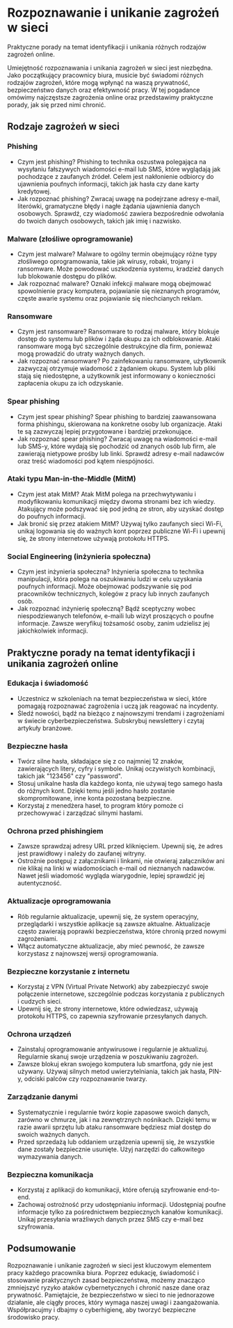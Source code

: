 # Rozpoznawanie i unikanie zagrożeń w sieci

Praktyczne porady na temat identyfikacji i unikania różnych rodzajów zagrożeń online.

Umiejętność rozpoznawania i unikania zagrożeń w sieci jest niezbędna. Jako początkujący pracownicy biura, musicie być świadomi różnych rodzajów zagrożeń, które mogą wpłynąć na waszą prywatność, bezpieczeństwo danych oraz efektywność pracy. W tej pogadance omówimy najczęstsze zagrożenia online oraz przedstawimy praktyczne porady, jak się przed nimi chronić.

## Rodzaje zagrożeń w sieci

### Phishing

- Czym jest phishing? Phishing to technika oszustwa polegająca na wysyłaniu fałszywych wiadomości e-mail lub SMS, które wyglądają jak pochodzące z zaufanych źródeł. Celem jest nakłonienie odbiorcy do ujawnienia poufnych informacji, takich jak hasła czy dane karty kredytowej.
- Jak rozpoznać phishing? Zwracaj uwagę na podejrzane adresy e-mail, literówki, gramatyczne błędy i nagłe żądania ujawnienia danych osobowych. Sprawdź, czy wiadomość zawiera bezpośrednie odwołania do twoich danych osobowych, takich jak imię i nazwisko.

### Malware (złośliwe oprogramowanie)

- Czym jest malware? Malware to ogólny termin obejmujący różne typy złośliwego oprogramowania, takie jak wirusy, robaki, trojany i ransomware. Może powodować uszkodzenia systemu, kradzież danych lub blokowanie dostępu do plików.
- Jak rozpoznać malware? Oznaki infekcji malware mogą obejmować spowolnienie pracy komputera, pojawianie się nieznanych programów, częste awarie systemu oraz pojawianie się niechcianych reklam.

### Ransomware

- Czym jest ransomware? Ransomware to rodzaj malware, który blokuje dostęp do systemu lub plików i żąda okupu za ich odblokowanie. Ataki ransomware mogą być szczególnie destrukcyjne dla firm, ponieważ mogą prowadzić do utraty ważnych danych.
- Jak rozpoznać ransomware? Po zainfekowaniu ransomware, użytkownik zazwyczaj otrzymuje wiadomość z żądaniem okupu. System lub pliki stają się niedostępne, a użytkownik jest informowany o konieczności zapłacenia okupu za ich odzyskanie.

### Spear phishing

- Czym jest spear phishing? Spear phishing to bardziej zaawansowana forma phishingu, skierowana na konkretne osoby lub organizacje. Ataki te są zazwyczaj lepiej przygotowane i bardziej przekonujące.
- Jak rozpoznać spear phishing? Zwracaj uwagę na wiadomości e-mail lub SMS-y, które wydają się pochodzić od znanych osób lub firm, ale zawierają nietypowe prośby lub linki. Sprawdź adresy e-mail nadawców oraz treść wiadomości pod kątem niespójności.

### Ataki typu Man-in-the-Middle (MitM)

- Czym jest atak MitM? Atak MitM polega na przechwytywaniu i modyfikowaniu komunikacji między dwoma stronami bez ich wiedzy. Atakujący może podszywać się pod jedną ze stron, aby uzyskać dostęp do poufnych informacji.
- Jak bronić się przez atakiem MitM? Używaj tylko zaufanych sieci Wi-Fi, unikaj logowania się do ważnych kont poprzez publiczne Wi-Fi i upewnij się, że strony internetowe używają protokołu HTTPS.

### Social Engineering (inżynieria społeczna)

- Czym jest inżynieria społeczna? Inżynieria społeczna to technika manipulacji, która polega na oszukiwaniu ludzi w celu uzyskania poufnych informacji. Może obejmować podszywanie się pod pracowników technicznych, kolegów z pracy lub innych zaufanych osób.
- Jak rozpoznać inżynierię społeczną? Bądź sceptyczny wobec niespodziewanych telefonów, e-maili lub wizyt proszących o poufne informacje. Zawsze weryfikuj tożsamość osoby, zanim udzielisz jej jakichkolwiek informacji.

## Praktyczne porady na temat identyfikacji i unikania zagrożeń online

### Edukacja i świadomość

- Uczestnicz w szkoleniach na temat bezpieczeństwa w sieci, które pomagają rozpoznawać zagrożenia i uczą jak reagować na incydenty.
- Śledź nowości, bądź na bieżąco z najnowszymi trendami i zagrożeniami w świecie cyberbezpieczeństwa. Subskrybuj newslettery i czytaj artykuły branżowe.

### Bezpieczne hasła

- Twórz silne hasła, składające się z co najmniej 12 znaków, zawierających litery, cyfry i symbole. Unikaj oczywistych kombinacji, takich jak "123456" czy "password".
- Stosuj unikalne hasła dla każdego konta, nie używaj tego samego hasła do różnych kont. Dzięki temu jeśli jedno hasło zostanie skompromitowane, inne konta pozostaną bezpieczne.
- Korzystaj z menedżera haseł, to program który pomoże ci przechowywać i zarządzać silnymi hasłami.

### Ochrona przed phishingiem

- Zawsze sprawdzaj adresy URL przed kliknięciem. Upewnij się, że adres jest prawidłowy i należy do zaufanej witryny.
- Ostrożnie postępuj z załącznikami i linkami, nie otwieraj załączników ani nie klikaj na linki w wiadomościach e-mail od nieznanych nadawców. Nawet jeśli wiadomość wygląda wiarygodnie, lepiej sprawdzić jej autentyczność.

### Aktualizacje oprogramowania

- Rób regularnie aktualizacje, upewnij się, że system operacyjny, przeglądarki i wszystkie aplikacje są zawsze aktualne. Aktualizacje często zawierają poprawki bezpieczeństwa, które chronią przed nowymi zagrożeniami.
- Włącz automatyczne aktualizacje, aby mieć pewność, że zawsze korzystasz z najnowszej wersji oprogramowania.

### Bezpieczne korzystanie z internetu

- Korzystaj z VPN (Virtual Private Network) aby zabezpieczyć swoje połączenie internetowe, szczególnie podczas korzystania z publicznych i cudzych sieci.
- Upewnij się, że strony internetowe, które odwiedzasz, używają protokołu HTTPS, co zapewnia szyfrowanie przesyłanych danych.

### Ochrona urządzeń

- Zainstaluj oprogramowanie antywirusowe i regularnie je aktualizuj. Regularnie skanuj swoje urządzenia w poszukiwaniu zagrożeń.
- Zawsze blokuj ekran swojego komputera lub smartfona, gdy nie jest używany. Używaj silnych metod uwierzytelniania, takich jak hasła, PIN-y, odciski palców czy rozpoznawanie twarzy.

### Zarządzanie danymi

- Systematycznie i regularnie twórz kopie zapasowe swoich danych, zarówno w chmurze, jak i na zewnętrznych nośnikach. Dzięki temu w razie awarii sprzętu lub ataku ransomware będziesz miał dostęp do swoich ważnych danych.
- Przed sprzedażą lub oddaniem urządzenia upewnij się, że wszystkie dane zostały bezpiecznie usunięte. Użyj narzędzi do całkowitego wymazywania danych.

### Bezpieczna komunikacja

- Korzystaj z aplikacji do komunikacji, które oferują szyfrowanie end-to-end.
- Zachowaj ostrożność przy udostępnianiu informacji. Udostępniaj poufne informacje tylko za pośrednictwem bezpiecznych kanałów komunikacji. Unikaj przesyłania wrażliwych danych przez SMS czy e-mail bez szyfrowania.

## Podsumowanie

Rozpoznawanie i unikanie zagrożeń w sieci jest kluczowym elementem pracy każdego pracownika biura. Poprzez edukację, świadomość i stosowanie praktycznych zasad bezpieczeństwa, możemy znacząco zmniejszyć ryzyko ataków cybernetycznych i chronić nasze dane oraz prywatność. Pamiętajcie, że bezpieczeństwo w sieci to nie jednorazowe działanie, ale ciągły proces, który wymaga naszej uwagi i zaangażowania. Współpracujmy i dbajmy o cyberhigienę, aby tworzyć bezpieczne środowisko pracy.